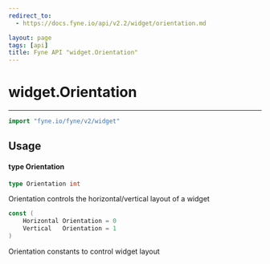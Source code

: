```yaml
---
redirect_to:
  - https://docs.fyne.io/api/v2.2/widget/orientation.md

layout: page
tags: [api]
title: Fyne API "widget.Orientation"
---
```



# widget.Orientation
---
```go
import "fyne.io/fyne/v2/widget"
```

## Usage

#### type Orientation

```go
type Orientation int
```

Orientation controls the horizontal/vertical layout of a widget

```go
const (
	Horizontal Orientation = 0
	Vertical   Orientation = 1
)
```
Orientation constants to control widget layout
